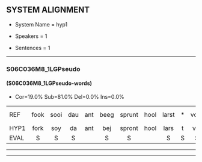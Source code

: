 
## SYSTEM ALIGNMENT

- System Name = hyp1

- Speakers = 1

- Sentences = 1

---

### S06C036M8_1LGPseudo

#### (S06C036M8_1LGPseudo-words)

- Cor=19.0%	Sub=81.0%	Del=0.0%	Ins=0.0%

|  |  |  |  |  |  |  |  |  |  |  |  |  |  |  |  |  |  |  |  |  |  |  |  |  |  |  |  |  |  |  |  |  |  |  |  |  |  |  |  |  |  |  |
|:--- |:---:|:---:|:---:|:---:|:---:|:---:|:---:|:---:|:---:|:---:|:---:|:---:|:---:|:---:|:---:|:---:|:---:|:---:|:---:|:---:|:---:|:---:|:---:|:---:|:---:|:---:|:---:|:---:|:---:|:---:|:---:|:---:|:---:|:---:|:---:|:---:|:---:|:---:|:---:|:---:|:---:|:---:|
| REF | fook | sooi | dau | ant | beeg | sprunt | hool | larst | * | vout | zwoei | fam | rachts | vaap | sprieuw | keng | swoers | doer | plirt | *(jen) | jien | blard | guul | hoekt*(hoek) | neeuw | noork | vid | zans | leum*(leem) | haans | spaai | sjalt | heik | sank | roen | frijk | eem | schard | grek | dron | snaaf | stuid |
| HYP1 | fork | soy | da | ant | bej | spront | hool | lars | t | vat | soi | van | agt | vaap | spreeuw | keng | spoors | toer | splirt | jen | jing | blart | gul | goek | neel | nork | viet | zans | leem | hans | spay | schalt | hek | sank | roon | frek | één | schurt | frik | dron | snaaf | stuit |
| EVAL | S | S | S |  | S | S |  | S | S | S | S | S | S |  | S |  | S | S | S | S | S | S | S | S | S | S | S |  | S | S | S | S | S |  | S | S | S | S | S |  |  | S |
---

---

